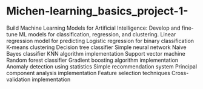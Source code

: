 # Michen-learning_basics_project-1-
Build Machine Learning Models for Artificial Intelligence: Develop and fine-tune ML models for classification, regression, and clustering.
Linear regression model for predicting 
Logistic regression for binary classification
 K-means clustering
Decision tree classifier 
Simple neural network 
Naive Bayes classifier
KNN algorithm implementation
Support vector machine 
 Random forest classifier
Gradient boosting algorithm implementation
 Anomaly detection using statistics
Simple recommendation system
Principal component analysis implementation
Feature selection techniques
Cross-validation implementation

